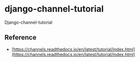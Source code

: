 # django-channel-tutorial
Django-channel-tutorial

## Reference
- [https://channels.readthedocs.io/en/latest/tutorial/index.html](https://channels.readthedocs.io/en/latest/tutorial/index.html)
